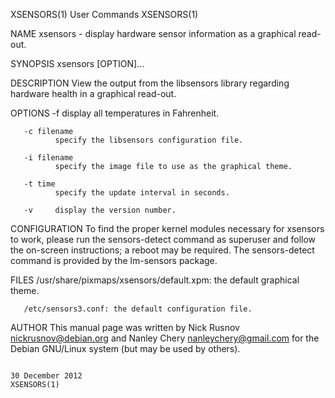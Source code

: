 XSENSORS(1)                                                                              User Commands                                                                              XSENSORS(1)

NAME
       xsensors - display hardware sensor information as a graphical read-out.

SYNOPSIS
       xsensors [OPTION]...

DESCRIPTION
       View the output from the libsensors library regarding hardware health in a graphical read-out.

OPTIONS
       -f     display all temperatures in Fahrenheit.

       -c filename
              specify the libsensors configuration file.

       -i filename
              specify the image file to use as the graphical theme.

       -t time
              specify the update interval in seconds.

       -v     display the version number.

CONFIGURATION
       To  find  the  proper kernel modules necessary for xsensors to work, please run the sensors-detect command as superuser and follow the on-screen instructions; a reboot may be required.
       The sensors-detect command is provided by the lm-sensors package.

FILES
       /usr/share/pixmaps/xsensors/default.xpm: the default graphical theme.

       /etc/sensors3.conf: the default configuration file.

AUTHOR
       This manual page was written by Nick Rusnov <nickrusnov@debian.org> and Nanley Chery <nanleychery@gmail.com> for the Debian GNU/Linux system (but may be used by others).

                                                                                        30 December 2012                                                                            XSENSORS(1)
